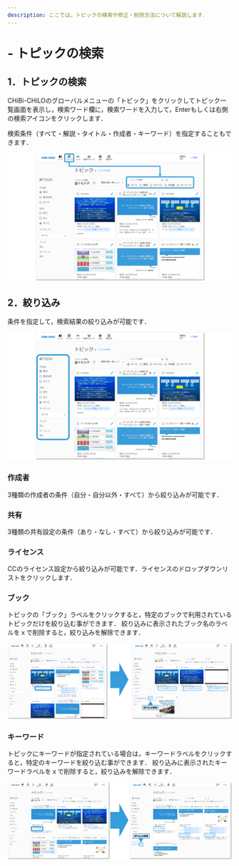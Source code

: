 ```yaml
---
description: ここでは，トピックの検索や修正・削除方法について解説します．
---
```


# - トピックの検索

## 1．トピックの検索

CHiBi-CHiLOのグローバルメニューの「トピック」をクリックしてトピック一覧画面を表示し，検索ワード欄に，検索ワードを入力して，Enterもしくは右側の検索アイコンをクリックします．

検索条件（すべて・解説・タイトル・作成者・キーワード）を指定することもできます．

![](../.gitbook/assets/topic-search_01.png)

## 2．絞り込み

条件を指定して，検索結果の絞り込みが可能です．

![](../.gitbook/assets/topic-search_02.png)

### 作成者

3種類の作成者の条件（自分・自分以外・すべて）から絞り込みが可能です．

### 共有

3種類の共有設定の条件（あり・なし・すべて）から絞り込みが可能です．

### ライセンス

CCのライセンス設定から絞り込みが可能です．ライセンスのドロップダウンリストをクリックします．

### ブック

トピックの「ブック」ラベルをクリックすると，特定のブックで利用されているトピックだけを絞り込む事ができます． 絞り込みに表示されたブック名のラベルをｘで削除すると，絞り込みを解除できます．

![](../.gitbook/assets/topic-search_03.png)

### キーワード

トピックにキーワードが指定されている場合は，キーワードラベルをクリックすると，特定のキーワードを絞り込む事ができます． 絞り込みに表示されたキーワードラベルをｘで削除すると，絞り込みを解除できます．

![](../.gitbook/assets/topic-search_04.png)
